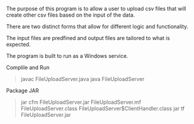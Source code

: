 The purpose of this program is to allow a user to upload csv files that will create other csv files based on the input of the data.

There are two distinct forms that allow for different logic and functionality.

The input files are predfined and output files are tailored to what is expected.

The program is built to run as a Windows service.

Complile and Run

  > javac FileUploadServer.java
  > java FileUploadServer

Package JAR

  > jar cfm FileUploadServer.jar FileUploadServer.mf FileUploadServer.class FileUploadServer\$ClientHandler.class
  > jar tf FileUploadServer.jar
